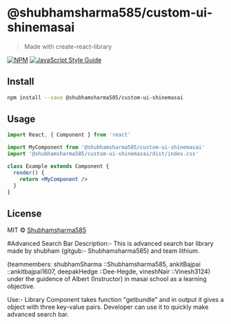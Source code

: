 # @shubhamsharma585/custom-ui-shinemasai

> Made with create-react-library

[![NPM](https://img.shields.io/npm/v/@shubhamsharma585/custom-ui-shinemasai.svg)](https://www.npmjs.com/package/@shubhamsharma585/custom-ui-shinemasai) [![JavaScript Style Guide](https://img.shields.io/badge/code_style-standard-brightgreen.svg)](https://standardjs.com)

## Install

```bash
npm install --save @shubhamsharma585/custom-ui-shinemasai
```

## Usage

```jsx
import React, { Component } from 'react'

import MyComponent from '@shubhamsharma585/custom-ui-shinemasai'
import '@shubhamsharma585/custom-ui-shinemasai/dist/index.css'

class Example extends Component {
  render() {
    return <MyComponent />
  }
}
```

## License

MIT © [Shubhamsharma585](https://github.com/Shubhamsharma585)


#Advanced Search Bar
Description:- 
This is advanced search bar library made by shubham (gitgub:- Shubhamsharma585) and team lithium.

(teammembers:
shubhamSharma ::Shubhamsharma585, 
ankitBajpai ::ankitbajpai1607, 
deepakHedge ::Dee-Hegde, 
vineshNair ::Vinesh3124)  
under the guidence of Albert (Instructor) in masai school as a learning objective.


Use:-
Library Component takes function "getbundle" and in output it gives a object with three key-value pairs.
Developer can use it to quickly make advanced search bar.